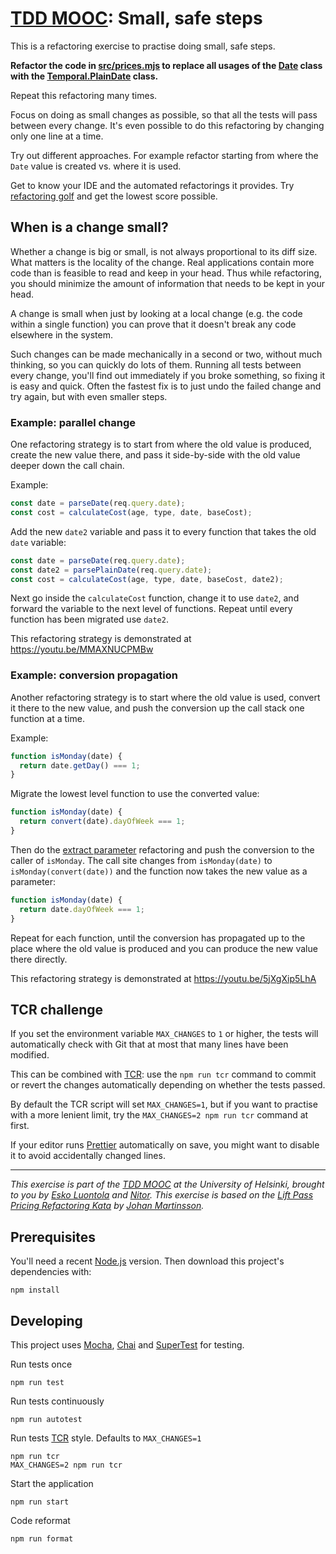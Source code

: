 # [TDD MOOC](https://tdd.mooc.fi): Small, safe steps

This is a refactoring exercise to practise doing small, safe steps.

**Refactor the code in [src/prices.mjs](src/prices.mjs) to replace all usages of
the [Date](https://developer.mozilla.org/en-US/docs/Web/JavaScript/Reference/Global_Objects/Date) class with
the [Temporal.PlainDate](https://tc39.es/proposal-temporal/docs/plaindate.html) class.**

Repeat this refactoring many times.

Focus on doing as small changes as possible, so that all the tests will pass between every change. It's even possible to
do this refactoring by changing only one line at a time.

Try out different approaches. For example refactor starting from where the `Date` value is created vs. where it is used.

Get to know your IDE and the automated refactorings it provides.
Try [refactoring golf](http://codemanship.co.uk/parlezuml/blog/?postid=1360) and get the lowest score possible.

## When is a change small?

Whether a change is big or small, is not always proportional to its diff size. What matters is the locality of the
change. Real applications contain more code than is feasible to read and keep in your head. Thus while refactoring, you
should minimize the amount of information that needs to be kept in your head.

A change is small when just by looking at a local change (e.g. the code within a single function) you can prove that it
doesn't break any code elsewhere in the system.

Such changes can be made mechanically in a second or two, without much thinking, so you can quickly do lots of them.
Running all tests between every change, you'll find out immediately if you broke something, so fixing it is easy and
quick. Often the fastest fix is to just undo the failed change and try again, but with even smaller steps.

### Example: parallel change

One refactoring strategy is to start from where the old value is produced, create the new value there, and pass it
side-by-side with the old value deeper down the call chain.

Example:

```js
const date = parseDate(req.query.date);
const cost = calculateCost(age, type, date, baseCost);
```

Add the new `date2` variable and pass it to every function that takes the old `date` variable:

```js
const date = parseDate(req.query.date);
const date2 = parsePlainDate(req.query.date);
const cost = calculateCost(age, type, date, baseCost, date2);
```

Next go inside the `calculateCost` function, change it to use `date2`, and forward the variable to the next level of
functions. Repeat until every function has been migrated use `date2`.

This refactoring strategy is demonstrated at https://youtu.be/MMAXNUCPMBw

### Example: conversion propagation

Another refactoring strategy is to start where the old value is used, convert it there to the new value, and push the
conversion up the call stack one function at a time.

Example:

```js
function isMonday(date) {
  return date.getDay() === 1;
}
```

Migrate the lowest level function to use the converted value:

```js
function isMonday(date) {
  return convert(date).dayOfWeek === 1;
}
```

Then do the [extract parameter](https://www.jetbrains.com/help/idea/extract-parameter.html) refactoring and push the
conversion to the caller of `isMonday`. The call site changes from `isMonday(date)` to `isMonday(convert(date))` and the
function now takes the new value as a parameter:

```js
function isMonday(date) {
  return date.dayOfWeek === 1;
}
```

Repeat for each function, until the conversion has propagated up to the place where the old value is produced and you
can produce the new value there directly.

This refactoring strategy is demonstrated at https://youtu.be/5jXgXip5LhA

## TCR challenge

If you set the environment variable `MAX_CHANGES` to `1` or higher, the tests will automatically check with Git that at
most that many lines have been modified.

This can be combined with [TCR](https://medium.com/@kentbeck_7670/test-commit-revert-870bbd756864): use
the `npm run tcr` command to commit or revert the changes automatically depending on whether the tests passed.

By default the TCR script will set `MAX_CHANGES=1`, but if you want to practise with a more lenient limit, try
the `MAX_CHANGES=2 npm run tcr` command at first.

If your editor runs [Prettier](https://prettier.io/) automatically on save, you might want to disable it to avoid
accidentally changed lines.

---

_This exercise is part of the [TDD MOOC](https://tdd.mooc.fi) at the University of Helsinki, brought to you
by [Esko Luontola](https://twitter.com/EskoLuontola) and [Nitor](https://nitor.com/). This exercise is based on
the [Lift Pass Pricing Refactoring Kata](https://github.com/martinsson/Refactoring-Kata-Lift-Pass-Pricing)
by [Johan Martinsson](https://twitter.com/johan_alps)._

## Prerequisites

You'll need a recent [Node.js](https://nodejs.org/) version. Then download this project's dependencies with:

    npm install

## Developing

This project uses [Mocha](https://mochajs.org/), [Chai](https://www.chaijs.com/)
and [SuperTest](https://github.com/visionmedia/supertest) for testing.

Run tests once

    npm run test

Run tests continuously

    npm run autotest

Run tests [TCR](https://medium.com/@kentbeck_7670/test-commit-revert-870bbd756864) style. Defaults to `MAX_CHANGES=1`

    npm run tcr
    MAX_CHANGES=2 npm run tcr

Start the application

    npm run start

Code reformat

    npm run format
